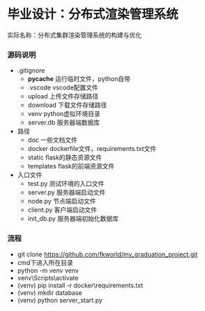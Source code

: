 # 毕业设计：分布式渲染管理系统
实际名称：分布式集群渲染管理系统的构建与优化

### 源码说明
- .gitignore
    - __pycache__ 运行临时文件，python自带
    - .vscode vscode配置文件
    - upload 上传文件存储路径
    - download 下载文件存储路径
    - venv python虚拟环境目录
    - server.db 服务器端数据库
- 路径
    - doc 一些文档文件
    - docker dockerfile文件，requirements.txt文件
    - static flask的静态资源文件
    - templates flask的前端资源文件
- 入口文件
    - test.py 测试环境的入口文件
    - server.py 服务器端启动文件
    - node.py 节点端启动文件
    - client.py 客户端启动文件
    - init_db.py 服务器端初始化数据库

### 流程
- git clone https://github.com/fkworld/my_graduation_project.git
- cmd下进入所在目录
- python -m venv venv
- venv\Scripts\activate
- (venv) pip install -r docker\requirements.txt
- (venv) mkdir database
- (venv) python server_start.py